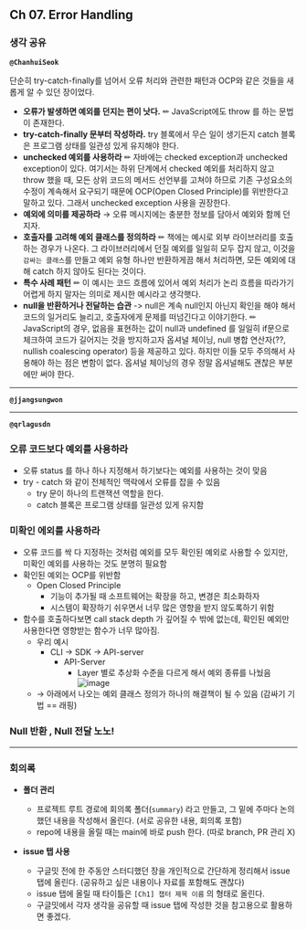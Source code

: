 ## **Ch 07. Error Handling**

### **생각 공유**

**`@ChanhuiSeok`**

단순히 try-catch-finally를 넘어서 오류 처리와 관련한 패턴과 OCP와 같은 것들을 새롭게 알 수 있던 장이었다.

- **오류가 발생하면 예외를 던지는 편이 낫다.** ✏ JavaScript에도 throw 를 하는 문법이 존재한다.
- **try-catch-finally 문부터 작성하라.** try 블록에서 무슨 일이 생기든지 catch 블록은 프로그램 상태를 일관성 있게 유지해야 한다.
- **unchecked 예외를 사용하라** ✏ 자바에는 checked exception과 unchecked exception이 있다.  여기서는 하위 단계에서 checked 예외를 처리하지 않고 throw 했을 때, 모든 상위 코드의 메서드 선언부를 고쳐야 하므로 기존 구성요소의 수정이 계속해서 요구되기 때문에 OCP(Open Closed Principle)를 위반한다고 말하고 있다. 그래서 unchecked exception 사용을 권장한다.
- **예외에 의미를 제공하라** → 오류 메시지에는 충분한 정보를 담아서 예외와 함께 던지자.
- **호출자를 고려해 예외 클래스를 정의하라** ✏ 책에는 예시로 외부 라이브러리를 호출하는 경우가 나온다. 그 라이브러리에서 던질 예외를 일일히 모두 잡지 않고, 이것을 `감싸는 클래스`를 만들고 예외 유형 하나만 반환하게끔 해서 처리하면, 모든 예외에 대해 catch 하지 않아도 된다는 것이다.
- **특수 사례 패턴** ✏ 이 예시는 코드 흐름에 있어서 예외 처리가 논리 흐름을 따라가기 어렵게 하지 말자는 의미로 제시한 예시라고 생각햇다.
- **null을 반환하거나 전달하는 습관** -> null은 계속 null인지 아닌지 확인을 해야 해서 코드의 일거리도 늘리고, 호출자에게 문제를 떠넘긴다고 이야기한다. ✏ JavaScript의 경우, 없음을 표현하는 값이 null과 undefined 를 일일히 if문으로 체크하여 코드가 길어지는 것을 방지하고자 옵셔널 체이닝, null 병합 연산자(??, nullish coalescing operator) 등을 제공하고 있다. 하지만 이들 모두 주의해서 사용해야 하는 점은 변함이 없다. 옵셔널 체이닝의 경우 정말 옵셔널해도 괜찮은 부분에만 써야 한다.


---

**`@jjangsungwon`** 

---

**`@qrlagusdn`** 
### 오류 코드보다 예외를 사용하라

- 오류 status 를 하나 하나 지정해서 하기보다는 예외를 사용하는 것이 맞음
- try - catch 와 같이 전체적인 맥락에서 오류를 잡을 수 있음
    - try 문이 하나의 트랜잭션 역할을 한다.
    - catch 블록은 프로그램 상태를 일관성 있게 유지함

### 미확인 에외를 사용하라

- 오류 코드를 싹 다 지정하는 것처럼 예외를 모두 확인된 예외로 사용할 수 있지만, 미확인 예외를 사용하는 것도 분명히 필요함
- 확인된 예외는 OCP를 위반함
    - Open Closed Principle
        - 기능이 추가될 때 소프트웨어는 확장을 하고, 변경은 최소화하자
        - 시스템이 확장하기 쉬우면서 너무 많은 영향을 받지 않도록하기 위함
- 함수를 호출하다보면 call stack depth 가 깊어질 수 밖에 없는데, 확인된 예외만 사용한다면 영향받는 함수가 너무 많아짐.
    - 우리 예시
        - CLI → SDK → API-server
            - API-Server
                - Layer 별로 추상화 수준을 다르게 해서 예외 종류를 나눴음
                ![image](https://user-images.githubusercontent.com/37402136/184379529-01780885-5ceb-4e35-afcf-ebabc98a94f8.png)
    - → 아래에서 나오는 예외 클래스 정의가 하나의 해결책이 될 수 있음 (감싸기 기법 == 래핑)

### Null 반환 , Null 전달 노노!
---

### **회의록**

- **폴더 관리**
  - 프로젝트 루트 경로에 회의록 폴더(`summary`) 라고 만들고, 그 밑에 주마다 논의했던 내용을 작성해서 올린다. (서로 공유한 내용, 회의록 포함)
  - repo에 내용을 올릴 때는 main에 바로 push 한다. (따로 branch, PR 관리 X)

- **issue 탭 사용**
  - 구글밋 전에 한 주동안 스터디했던 장을 개인적으로 간단하게 정리해서 issue 탭에 올린다. (공유하고 싶은 내용이나 자료를 포함해도 괜찮다)
  - issue 탭에 올릴 때 타이틀은 `[Ch1] 챕터 제목 이름` 의 형태로 올린다.
  - 구글밋에서 각자 생각을 공유할 때 issue 탭에 작성한 것을 참고용으로 활용하면 좋겠다.
